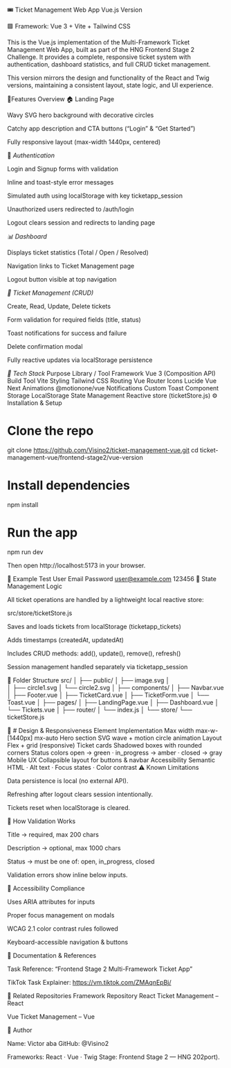🎟️  Ticket Management Web App    Vue.js Version

🟩 Framework: Vue 3 + Vite + Tailwind CSS

This is the Vue.js implementation of the Multi-Framework Ticket Management Web App, built as part of the HNG Frontend Stage 2 Challenge.
It provides a complete, responsive ticket system with authentication, dashboard statistics, and full CRUD ticket management.

This version mirrors the design and functionality of the React and Twig versions, maintaining a consistent layout, state logic, and UI experience.

🚀Features Overview
🏠 Landing Page

Wavy SVG hero background with decorative circles

Catchy app description and CTA buttons (“Login” & “Get Started”)

Fully responsive layout (max-width 1440px, centered)

🔐 *Authentication*

Login and Signup forms with validation

Inline and toast-style error messages

Simulated auth using localStorage with key ticketapp_session

Unauthorized users redirected to /auth/login

Logout clears session and redirects to landing page

*📊 Dashboard*

Displays ticket statistics (Total / Open / Resolved)

Navigation links to Ticket Management page

Logout button visible at top navigation

*🧾  Ticket Management (CRUD)*

Create, Read, Update, Delete tickets

Form validation for required fields (title, status)

Toast notifications for success and failure

Delete confirmation modal

Fully reactive updates via localStorage persistence

*🧩 Tech Stack*
Purpose	Library / Tool
Framework	Vue 3 (Composition API)
Build Tool	Vite
Styling	Tailwind CSS
Routing	Vue Router
Icons	Lucide Vue Next
Animations	@motionone/vue
Notifications	Custom Toast Component
Storage	LocalStorage
State Management	Reactive store (ticketStore.js)
⚙️ Installation & Setup
# Clone the repo
git clone https://github.com/Visino2/ticket-management-vue.git
cd ticket-management-vue/frontend-stage2/vue-version

# Install dependencies
npm install

# Run the app
npm run dev


Then open http://localhost:5173
 in your browser.

🔐 Example Test User
Email	Password
user@example.com
	123456
🧠 State Management Logic

All ticket operations are handled by a lightweight local reactive store:

src/store/ticketStore.js

Saves and loads tickets from localStorage (ticketapp_tickets)

Adds timestamps (createdAt, updatedAt)

Includes CRUD methods: add(), update(), remove(), refresh()

Session management handled separately via ticketapp_session

🧭 Folder Structure
src/
│
├── public/
│   ├── image.svg
│   
│   ├── circle1.svg
│   └── circle2.svg
│
├── components/
│   ├── Navbar.vue
│   ├── Footer.vue
│   ├── TicketCard.vue
│   ├── TicketForm.vue
│   └── Toast.vue
│
├── pages/
│   ├── LandingPage.vue
│   ├── Dashboard.vue
│   └── Tickets.vue
│
├── router/
│   └── index.js
│
└── store/
    └── ticketStore.js

🎨 # Design & Responsiveness
Element	Implementation
Max width	max-w-[1440px] mx-auto
Hero section	SVG wave + motion circle animation
Layout	Flex + grid (responsive)
Ticket cards	Shadowed boxes with rounded corners
Status colors	open → green · in_progress → amber · closed → gray
Mobile UX	Collapsible layout for buttons & navbar
Accessibility	Semantic HTML · Alt text · Focus states · Color contrast
⚠️ Known Limitations

Data persistence is local (no external API).

Refreshing after logout clears session intentionally.

Tickets reset when localStorage is cleared.

🧪 How Validation Works

Title → required, max 200 chars

Description → optional, max 1000 chars

Status → must be one of: open, in_progress, closed

Validation errors show inline below inputs.

🧾 Accessibility Compliance

Uses ARIA attributes for inputs

Proper focus management on modals

WCAG 2.1 color contrast rules followed

Keyboard-accessible navigation & buttons

📘 Documentation & References

Task Reference: “Frontend Stage 2 Multi-Framework Ticket App”

TikTok Task Explainer: https://vm.tiktok.com/ZMAqnEpBj/

🧩 Related Repositories
Framework	Repository
React	Ticket Management – React

Vue	Ticket Management – Vue

🧠 Author

Name: Victor aba
GitHub: @Visino2

Frameworks: React · Vue · Twig
Stage: Frontend Stage 2 — HNG 202port).
